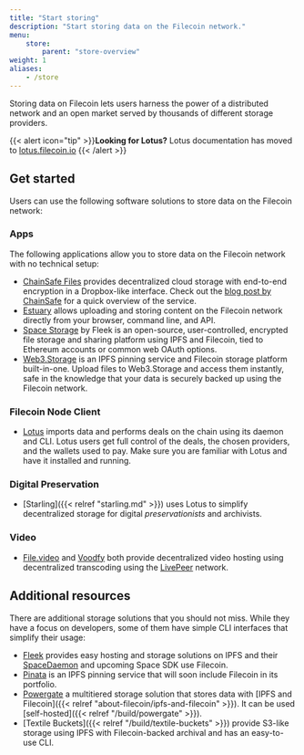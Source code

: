 ```yaml
---
title: "Start storing"
description: "Start storing data on the Filecoin network."
menu:
    store:
        parent: "store-overview"
weight: 1
aliases:
    - /store
---
```


Storing data on Filecoin lets users harness the power of a distributed network and an open market served by thousands of different storage providers.

{{< alert icon="tip" >}}**Looking for Lotus?**
Lotus documentation has moved to [lotus.filecoin.io](https://lotus.filecoin.io)
{{< /alert >}}

## Get started

Users can use the following software solutions to store data on the Filecoin network:

### Apps

The following applications allow you to store data on the Filecoin network with no technical setup:

- [ChainSafe Files](https://files.chainsafe.io/) provides decentralized cloud storage with end-to-end encryption in a Dropbox-like interface. Check out the [blog post by ChainSafe](https://medium.com/chainsafe-systems/introducing-chainsafe-files-3eedabdec922) for a quick overview of the service.
- [Estuary](https://estuary.tech) allows uploading and storing content on the Filecoin network directly from your browser, command line, and API.
- [Space Storage](https://space.storage/) by Fleek is an open-source, user-controlled, encrypted file storage and sharing platform using IPFS and Filecoin, tied to Ethereum accounts or common web OAuth options.
- [Web3.Storage](https://web3.storage) is an IPFS pinning service and Filecoin storage platform built-in-one. Upload files to Web3.Storage and access them instantly, safe in the knowledge that your data is securely backed up using the Filecoin network.

### Filecoin Node Client

- [Lotus](https://lotus.filecoin.io) imports data and performs deals on the chain using its daemon and CLI. Lotus users get full control of the deals, the chosen providers, and the wallets used to pay. Make sure you are familiar with Lotus and have it installed and running.

### Digital Preservation

- [Starling]({{< relref "starling.md" >}}) uses Lotus to simplify decentralized storage for digital _preservationists_ and archivists.

### Video

- [File.video](https://file.video/) and [Voodfy](https://beta.voodfy.com/) both provide decentralized video hosting using decentralized transcoding using the [LivePeer](https://livepeer.org/) network.

## Additional resources

There are additional storage solutions that you should not miss. While they have a focus on developers, some of them have simple CLI interfaces that simplify their usage:

- [Fleek](https://fleek.co) provides easy hosting and storage solutions on IPFS and their [SpaceDaemon](https://docs.fleek.co/space-daemon/overview/) and upcoming Space SDK use Filecoin.
- [Pinata](https://pinata.cloud/) is an IPFS pinning service that will soon include Filecoin in its portfolio.
- [Powergate](https://github.com/textileio/powergate) a multitiered storage solution that stores data with [IPFS and Filecoin]({{< relref "about-filecoin/ipfs-and-filecoin" >}}). It can be used [self-hosted]({{< relref "/build/powergate" >}}).
- [Textile Buckets]({{< relref "/build/textile-buckets" >}}) provide S3-like storage using IPFS with Filecoin-backed archival and has an easy-to-use CLI.
